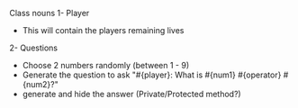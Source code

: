 Class nouns
1- Player
  - This will contain the players remaining lives

2- Questions
  - Choose 2 numbers randomly (between 1 - 9)
  - Generate the question to ask "#{player}: What is #{num1} #{operator} #{num2}?"
  - generate and hide the answer (Private/Protected method?)
